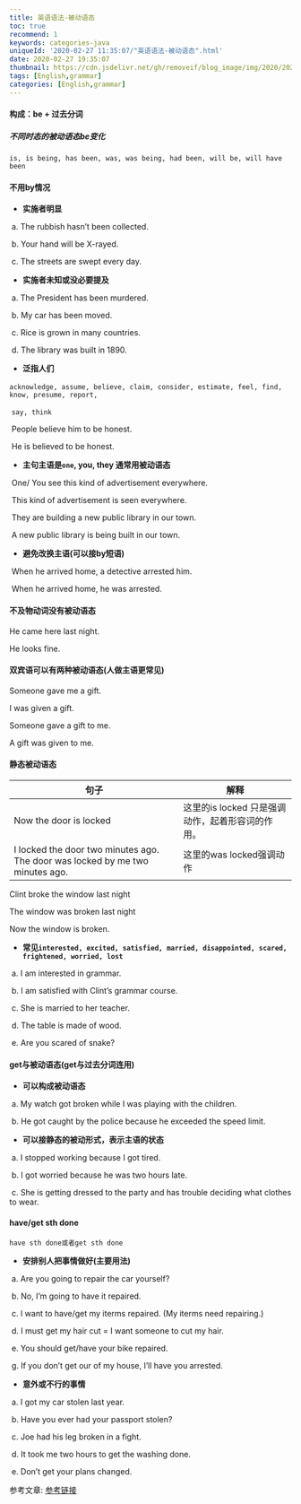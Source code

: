 ```yaml
---
title: 英语语法-被动语态
toc: true
recommend: 1
keywords: categories-java
uniqueId: '2020-02-27 11:35:07/"英语语法-被动语态".html'
date: 2020-02-27 19:35:07
thumbnail: https://cdn.jsdelivr.net/gh/removeif/blog_image/img/2020/20200227194109.png
tags: [English,grammar]
categories: [English,grammar]
---
```


#### 构成：be + 过去分词

##### 不同时态的被动语态be变化

`is, is being, has been, was, was being, had been, will be, will have been`

#### 不用by情况

+ **实施者明显**

​    a. The rubbish hasn’t been collected. <!-- more -->

​    b. Your hand will be X-rayed.

​    c. The streets are swept every day. 

+  **实施者未知或没必要提及**

​    a. The President has been murdered.

​    b. My car has been moved.

​    c. Rice is grown in many countries.

​    d. The library was built in 1890.

+ **泛指人们**

​    `acknowledge, assume, believe, claim, consider, estimate, feel, find, know, presume, report,`

​    `say, think`

​    People believe him to be honest.     

​	He is believed to be honest.

+ **主句主语是`one`, you, they 通常用被动语态**

​    One/ You see this kind of advertisement everywhere.

​    This kind of advertisement is seen everywhere.

​    They are building a new public library in our town.

​    A new public library is being built in our town.

+ **避免改换主语(可以接by短语)**

​    When he arrived home, a detective arrested him.

​    When he arrived home, he was arrested.

#### 不及物动词没有被动语态

  He came here last night.

  He looks fine.   

#### 双宾语可以有两种被动语态(人做主语更常见)

  Someone gave me a gift.  

  I was given a gift.

  Someone gave a gift to me.   

  A gift was given to me.

#### 静态被动语态

| 句子                                                         | 解释                                             |
| ------------------------------------------------------------ | ------------------------------------------------ |
| Now the door is locked                                       | 这里的is locked 只是强调动作，起着形容词的作用。 |
| I locked the door two minutes ago. The door was locked by me two minutes ago. | 这里的was locked强调动作                         |

  Clint broke the window last night

  The window was broken last night

  Now the window is broken.

+  **常见`interested, excited, satisfied, married, disappointed, scared, frightened, worried, lost`**

​    a. I am interested in grammar.

​    b. I am satisfied with Clint’s grammar course.

​    c. She is married to her teacher.

​    d. The table is made of wood.

​    e. Are you scared of snake?

#### get与被动语态(get与过去分词连用)

+ **可以构成被动语态**

​    a. My watch got broken while I was playing with the children.

​    b. He got caught by the police because he exceeded the speed limit.

+ **可以接静态的被动形式，表示主语的状态**

​    a. I stopped working because I got tired.

​    b. I got worried because he was two hours late.

​    c. She is getting dressed to the party and has trouble deciding what clothes to wear.

#### have/get sth done

  `have sth done或者get sth done`

+ **安排别人把事情做好(主要用法)**

​    a. Are you going to repair the car yourself?

​    b. No, I’m going to have it repaired.

​    c. I want to have/get my iterms repaired. (My iterms need repairing.)

​    d. I must get my hair cut = I want someone to cut my hair.

​    e. You should get/have your bike repaired.

​    g. If you don’t get our of my house, I’ll have you arrested.

+ **意外或不行的事情**

​    a. I got my car stolen last year.

​    b. Have you ever had your passport stolen?

​    c. Joe had his leg broken in a fight.

​    d. It took me two hours to get the washing done.

​    e. Don’t get your plans changed. 


参考文章:
[参考链接](https://github.com/yizutianya/English_Grammar_Learning)


